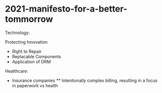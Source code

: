 # 2021-manifesto-for-a-better-tommorrow
Technology:

Protecting Innovation



* Right to Repair
* Replacable Components
* Application of DRM

Healthcare:
* Insurance companies
** Intentionally complex billing, resulting in a focus in paperwork vs health
